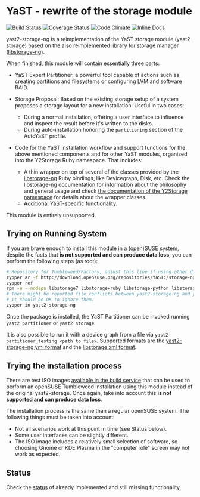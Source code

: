 # YaST - rewrite of the storage module

[![Build Status](https://travis-ci.org/yast/yast-storage-ng.svg?branch=master)](https://travis-ci.org/yast/yast-storage-ng)
[![Coverage Status](https://img.shields.io/coveralls/yast/yast-storage-ng/master.svg)](https://coveralls.io/github/yast/yast-storage-ng?branch=master)
[![Code
Climate](https://codeclimate.com/github/yast/yast-storage-ng/badges/gpa.svg)](https://codeclimate.com/github/yast/yast-storage-ng)
[![Inline
Docs](http://inch-ci.org/github/yast/yast-storage-ng.png?branch=master)](http://inch-ci.org/github/yast/yast-storage-ng)

yast2-storage-ng is a reimplementation of the YaST storage module
(yast2-storage) based on the also reimplemented library for storage manager
([libstorage-ng](https://github.com/openSUSE/libstorage-ng)).

When finished, this module will contain essentially three parts:

* YaST Expert Partitioner: a powerful tool capable of actions such as
  creating partitions and filesystems or configuring LVM and software RAID.

* Storage Proposal: Based on the existing storage setup of a system proposes a
  storage layout for a new installation. Useful in two cases:
    * During a normal installation, offering a user interface to influence and
      inspect the result before it's written to the disks.
    * During auto-installation honoring the `partitioning` section of the
      AutoYaST profile.

* Code for the YaST installation workflow and support functions for the above
  mentioned components and for other YaST modules, organized into the Y2Storage
  Ruby namespace. That includes:
    * A thin wrapper on top of several of the classes provided by the
      [libstorage-ng](https://github.com/openSUSE/libstorage-ng) Ruby bindings,
      like Devicegraph, Disk, etc. Check the libstorage-ng documentation for
      information about the philosophy and general usage and check [the
      documentation of the Y2Storage
      namespace](http://www.rubydoc.info/github/yast/yast-storage-ng/master/Y2Storage)
      for details about the wrapper classes.
    * Additional YaST-specific functionality.

This module is entirely unsupported.

## Trying on Running System

If you are brave enough to install this module in a (open)SUSE system, despite
the facts that **is not supported and can produce data loss**, you can perform
the following steps (as root):

```bash
# Repository for Tumbleweed/Factory, adjust this line if using other distribution
zypper ar -f http://download.opensuse.org/repositories/YaST:/storage-ng/openSUSE_Tumbleweed/ libstorage-ng
zypper ref
rpm -e --nodeps libstorage7 libstorage-ruby libstorage-python libstorage-devel libstorage-testsuite
# There might be reported file conflicts between yast2-storage-ng and yast2-storage,
# it should be OK to ignore them.
zypper in yast2-storage-ng
```

Once the package is installed, the YaST Partitioner can be invoked running
`yast2 partitioner` or `yast2 storage`.

It is also possible to run it with a device graph from a file via
`yast2 partitioner_testing <path to file>`. Supported formats are
the [yast2-storage-ng yml
format](https://github.com/yast/yast-storage-ng/blob/master/doc/fake-devicegraphs-yaml-format.md)
and the [libstorage xml format](https://github.com/openSUSE/libstorage-ng).

## Trying the installation process

There are test ISO images [available in the build
service](http://download.opensuse.org/repositories/YaST:/storage-ng/images/iso/)
that can be used to perform an openSUSE Tumbleweed installation using this
module instead of the original yast2-storage. Once again, take into account this
**is not supported and can produce data loss**.

The installation process is the same than a regular openSUSE system. The
following things must be taken into account:

* Not all scenarios work at this point in time (see Status below).
* Some user interfaces can be slightly different.
* The ISO image includes a relatively small selection of software, so choosing
  Gnome or KDE Plasma in the "computer role" screen may not work as expected.

## Status

Check the [status](doc/status.md) of already implemented and still missing
functionality.

